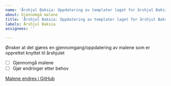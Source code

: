 ```yaml
---
name: 'Årshjul Baksia: Oppdatering av templater laget for årshjul Baksia'
about: Gjennomgå malene
title: 'Årshjul Baksia: Oppdatering av templater laget for årshjul Baksia'
labels: Årshjul Baksia
assignees: ''

---
```


Ønsker at det gjøres en gjennomgang/oppdatering av malene som er opprettet knyttet til årshjulet

- [ ] Gjennomgå malene
- [ ] Gjør endringer etter behov

[Malene endres i GitHub](https://github.com/Altinn/styringssystem/issues/templates/edit)
